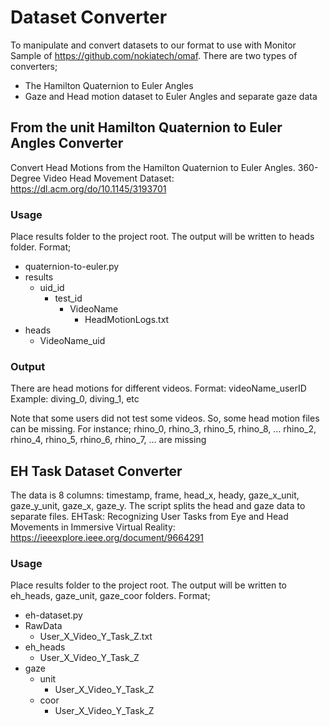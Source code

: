 # Dataset Converter
To manipulate and convert datasets to our format to use with Monitor Sample of https://github.com/nokiatech/omaf.
There are two types of converters;
- The Hamilton Quaternion to Euler Angles
- Gaze and Head motion dataset to Euler Angles and separate gaze data


## From the unit Hamilton Quaternion to Euler Angles Converter
Convert Head Motions from the Hamilton Quaternion to Euler Angles.
360-Degree Video Head Movement Dataset: https://dl.acm.org/do/10.1145/3193701

### Usage
Place results folder to the project root. The output will be written to heads folder.
Format;
- quaternion-to-euler.py
- results
  - uid_id
    - test_id
      - VideoName
        - HeadMotionLogs.txt
- heads
  - VideoName_uid

### Output
There are head motions for different videos. 
Format: videoName_userID 
Example: diving_0, diving_1, etc

Note that some users did not test some videos.
So, some head motion files can be missing.
For instance;
rhino_0, rhino_3, rhino_5, rhino_8, ...
rhino_2, rhino_4, rhino_5, rhino_6, rhino_7, ... are missing

## EH Task Dataset Converter
The data is 8 columns: timestamp, frame, head_x, heady, gaze_x_unit, gaze_y_unit, gaze_x, gaze_y. The script splits the head and gaze data to separate files. 
EHTask: Recognizing User Tasks from Eye and Head Movements in Immersive Virtual Reality: https://ieeexplore.ieee.org/document/9664291

### Usage
Place results folder to the project root. The output will be written to eh_heads, gaze_unit, gaze_coor folders.
Format;
- eh-dataset.py
- RawData
  - User_X_Video_Y_Task_Z.txt
- eh_heads
  - User_X_Video_Y_Task_Z
- gaze
  - unit
    - User_X_Video_Y_Task_Z
  - coor
    - User_X_Video_Y_Task_Z